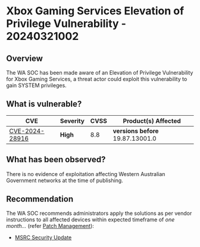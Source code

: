 # Xbox Gaming Services Elevation of Privilege Vulnerability - 20240321002

## Overview

The WA SOC has been made aware of an Elevation of Privilege Vulnerability for Xbox Gaming Services, a threat actor could exploit this vulnerability to gain SYSTEM privileges.

## What is vulnerable?

| CVE    | Severity     | CVSS | Product(s) Affected | 
| ------ | ------------ | ---- | ------------------- | 
| [CVE-2024-28916](https://nvd.nist.gov/vuln/detail/CVE-2024-28916) | **High** | 8.8  | **versions before** 19.87.13001.0 |

## What has been observed?

There is no evidence of exploitation affecting Western Australian Government networks at the time of publishing.

## Recommendation

The WA SOC recommends administrators apply the solutions as per vendor instructions to all affected devices within expected timeframe of *one month...* (refer [Patch Management](../guidelines/patch-management.md)):

- [MSRC Security Update](https://msrc.microsoft.com/update-guide/vulnerability/CVE-2024-28916)

